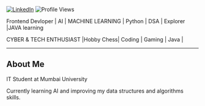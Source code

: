 

[![LinkedIn](https://img.shields.io/badge/LinkedIn-LINKEDIN-blue?style=flat&logo=linkedin)](amankumar-004) 
![Profile Views](https://komarev.com/ghpvc/?username=Amankumar-004)

Frontend Devloper | AI | MACHINE LEARNING | Python  | DSA | Explorer |JAVA learning

CYBER & TECH ENTHUSIAST |Hobby Chess| Coding | Gaming | Java |

---

## About Me

IT Student at Mumbai University

Currently learning AI and improving my data structures and algorithms skills.

